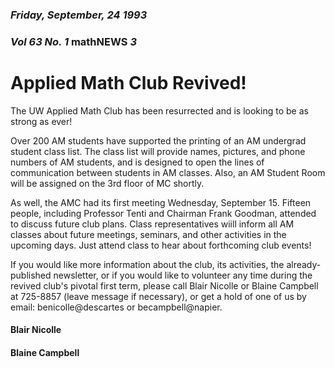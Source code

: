 ### *Friday, September, 24 1993*
### *Vol 63 No. 1* math**NEWS**  *3*
# Applied Math Club Revived!
The UW Applied Math Club has been resurrected and is looking to be as strong as ever!

Over 200 AM students have supported the printing of an AM undergrad student class list. The class list will provide names, pictures, and phone numbers of AM students, and is designed to open the lines of communication between students in AM classes. Also, an AM Student Room will be assigned on the 3rd floor of MC shortly.

As well, the AMC had its first meeting Wednesday, September 15. Fifteen people, including Professor Tenti and Chairman Frank Goodman, attended to discuss future club plans. Class representatives wiill inform all AM classes about future meetings, seminars, and other activities in the upcoming days. Just attend class to hear about forthcoming club events!

If you would like more information about the club, its activities, the already-published newsletter, or if you would like to volunteer any time during the revived club's pivotal first term, please call Blair Nicolle or Blaine Campbell at 725-8857 (leave message if necessary), or get a hold of one of us by email: benicolle@descartes or becampbell@napier.

#### Blair Nicolle
#### Blaine Campbell
